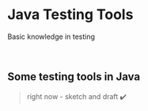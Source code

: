 # Java Testing Tools

Basic knowledge in testing

<br>

## Some testing tools in Java

>  right now - sketch and draft ✔️


